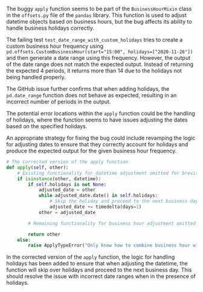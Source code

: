 The buggy `apply` function seems to be part of the `BusinessHourMixin` class in the `offsets.py` file of the `pandas` library. This function is used to adjust datetime objects based on business hours, but the bug affects its ability to handle business holidays correctly.

The failing test `test_date_range_with_custom_holidays` tries to create a custom business hour frequency using `pd.offsets.CustomBusinessHour(start="15:00", holidays=["2020-11-26"])` and then generate a date range using this frequency. However, the output of the date range does not match the expected output. Instead of returning the expected 4 periods, it returns more than 14 due to the holidays not being handled properly.

The GitHub issue further confirms that when adding holidays, the `pd.date_range` function does not behave as expected, resulting in an incorrect number of periods in the output.

The potential error locations within the `apply` function could be the handling of holidays, where the function seems to have issues adjusting the dates based on the specified holidays.

An appropriate strategy for fixing the bug could include revamping the logic for adjusting dates to ensure that they correctly account for holidays and produce the expected output for the given business hour frequency.

```python
# The corrected version of the apply function
def apply(self, other):
    # Existing functionality for datetime adjustment omitted for brevity
    if isinstance(other, datetime):
        if self.holidays is not None:
            adjusted_date = other
            while adjusted_date.date() in self.holidays:
                # Skip the holiday and proceed to the next business day
                adjusted_date += timedelta(days=1)
            other = adjusted_date

        # Remaining functionality for business hour adjustment omitted for brevity

        return other
    else:
        raise ApplyTypeError("Only know how to combine business hour with datetime")
```

In the corrected version of the `apply` function, the logic for handling holidays has been added to ensure that when adjusting the datetime, the function will skip over holidays and proceed to the next business day. This should resolve the issue with incorrect date ranges when in the presence of holidays.